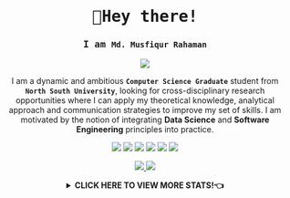 <!-- <samp> -->

<!--<a href="https://app.daily.dev/musfiqdehan" target="_blank" title="Md. Musfiqur Rahaman's Dev Card">
    <img align="right" src="https://api.daily.dev/devcards/aa2833423ca8474fb05fe0414fc25b18.png?r=gwq" width="400" alt="Md. Musfiqur Rahaman's Dev Card"/>
</a>-->

<samp>
    <h1 align="center">👋Hey there!</h1>
<!--     <p align="center">
        <a href="https://github.com/MusfiqDehan#%EF%B8%8F-views-and-followers">(Click Here to Directly Go to My Pinned Repositories)</a>
    </p> -->
</samp>

<samp>
    <h3 align="center">I am <code><b>Md. Musfiqur Rahaman</b></code></h3>
</samp>

<p align="center">
<a href="https://github.com/DenverCoder1/readme-typing-svg">
<img src="https://readme-typing-svg.herokuapp.com?lines=Aspiring+Software+Engineer;Open+Source+Contributor;Problem+Solver;Full+Stack+Python+and+JavaScript+Developer;Content+Creator&center=true&width=500&height=50">
</a>
</p>

<p align="center">
    I am a dynamic and ambitious <b><code>Computer Science Graduate</code></b> student from <b><code>North South University</code></b>, looking for cross-disciplinary research opportunities where I  can apply my theoretical knowledge, analytical approach and communication strategies to improve my set of skills. I am motivated by the notion of integrating <b>Data Science</b> and <b>Software Engineering</b> principles into practice. 
<p>

<p align="center">
<a href = "https://www.linkedin.com/in/MusfiqDehan/" target="_blank"><img src="https://img.icons8.com/fluent/24/000000/linkedin.png"></a>
<a href = "https://twitter.com/MusfiqDehan" target="_blank"><img src="https://img.icons8.com/fluent/24/000000/twitter.png"></a>
<a href = "https://codesandbox.io/u/musfiqdehan" target="_blank"><img src="https://img.icons8.com/external-tal-revivo-color-tal-revivo/24/000000/external-codesandbox-an-online-code-editor-and-sharing-web-application-projects-logo-color-tal-revivo.png"></a>
<a href = "https://leetcode.com/MusfiqDehan/" target="_blank"><img src="https://img.icons8.com/external-tal-revivo-color-tal-revivo/24/4a90e2/external-level-up-your-coding-skills-and-quickly-land-a-job-logo-color-tal-revivo.png"></a>
<a href = "https://www.hackerrank.com/MusfiqDehan/" target="_blank"><img src="https://img.icons8.com/external-tal-revivo-color-tal-revivo/24/000000/external-hackerrank-is-a-technology-company-that-focuses-on-competitive-programming-logo-color-tal-revivo.png"></a>
<a href = "https://www.codechef.com/users/musfiqdehan" target="_blank"><img src="https://img.icons8.com/color/24/000000/codechef.png"></a>
</p>

<p align="center">
    <a href="https://musfiqdehan.me" target="_blank">
        <img src="https://img.shields.io/badge/My%20Portfolio-musfiqdehan.me%20%E2%86%92-gray.svg?colorA=655BE1&colorB=4F44D6&style=for-the-badge"/>
    </a>
    <a href="https://blog.musfiqdehan.me" target="_blank">
        <img src="https://img.shields.io/badge/My%20Blog-blog.musfiqdehan.me%20%E2%86%92-gray.svg?colorA=61c265&colorB=4CAF50&style=for-the-badge"/>
    </a>
</p>


<details>
    <summary align="center"><b>CLICK HERE TO VIEW MORE STATS!👈</b></summary>
   
    
<samp>
    <h2 align="center"> 🙋‍♂️ About Me </h2>
</samp>   
 <a href="" target="_blank" title="Md. Musfiqur Rahaman's Dev Card">
    <img style="border-radius: 100px;" align="right" src="https://user-images.githubusercontent.com/47440165/184950012-4a36f782-f7e9-44cb-affc-cc82d67561fb.gif" width="400" height="300" alt="Md. Musfiqur Rahaman's Dev Card"/>
</a>
 

- 🔭  : I’m currently working and researching on an **Bengali to English Word Alignment (Natural Language Processing)**

- 🌱  : I’m currently learning **Django REST Framework & React**

- 👯  : I want to contribute in any **Python, Django & NLP related Open Source Projects**
- 👯  : I want contribution at **[Data-Preprocessors - A Python Package](https://github.com/MusfiqDehan/data-preprocessors)** 

- 👨‍💻  : Most of my projects are available at **[My GitHub](https://github.com/MusfiqDehan)**

- 📫  : How to reach me **[musfiqdehan@gmail.com]()**

- 👨‍🎓 : You can also find me in <a href="https://education.github.com/graduation/yearbook?sort=az&page=13&search=musfiqdehan#MusfiqDehan" target="_blank"><b>GitHub Graduation Yearbook 2022</b></a>

<br>
<br>


<samp>
    <h2 align="center"> 🚀 Languages and Tools</h2>
</samp>
  
<p align="center"> 
    <a href="https://www.w3schools.com/CPP/" target="_blank"> <img src="https://img.icons8.com/color/48/000000/c-plus-plus-logo.png" title="C++"/> </a>
    <a href="https://developer.mozilla.org/en-US/docs/Web/JavaScript" target="_blank"> <img src="https://img.icons8.com/color/48/000000/javascript.png" title="JavaScript"/> </a>
    <a href="https://www.programiz.com/python-programming" target="_blank"> <img src="https://img.icons8.com/color/48/000000/python.png" title="Python"/> </a>
    <a href="https://flutter.dev/" target="_blank"> <img src="https://img.icons8.com/color/48/000000/flask.png" title="Flask"/> </a> 
    <a href="https://flutter.dev/" target="_blank"> <img src="https://img.icons8.com/color/48/000000/django.png" title="Django"/> </a> 
    <a href="https://www.w3.org/html/" target="_blank"> <img src="https://img.icons8.com/color/48/000000/html-5.png" title="HTML"/> </a> 
    <a href="https://www.w3schools.com/css/" target="_blank"> <img src="https://img.icons8.com/color/48/000000/css3.png" title="CSS"/> </a> 
    <a href="https://www.w3schools.com/bootstrap/" target="_blank"> <img src="https://img.icons8.com/color/48/000000/bootstrap.png" title="Bootstrap"/> </a> 
    <a href="https://www.w3schools.com/mysql/" target="_blank"> <img src="https://img.icons8.com/color/48/000000/mysql-logo.png" title="MySQL"/> </a> 
    <a href="https://www.w3schools.com/css/" target="_blank"> <img src="https://cdn.icon-icons.com/icons2/2699/PNG/96/pytorch_logo_icon_169823.png" title="PyTorch"/> </a> 
    <a href="https://www.w3schools.com/css/" target="_blank"> <img src="https://img.icons8.com/color/48/000000/git.png" title="Git"/> </a> 
    <a href="https://www.w3schools.com/css/" target="_blank"> <img src="https://img.icons8.com/color/48/000000/ubuntu.png" title="Ubuntu"/> </a> 
</p>

<br/>
  
<!-- <samp>  
    <h2 align="center"> ⚡ Technologies </h2>
</samp>
<p align="center">These are some of the technologies and tools that I work with</p>

<table style="width:100%" align="center">
 <tr>
    <td>Programming Languages</td>
    <td> 
      <img src="https://img.shields.io/badge/-JavaScript-black?style=flat-square&logo=javascript" />
      <img src="https://img.shields.io/badge/-Nodejs-339933?style=flat-square&logo=Node.js&logoColor=white" />
      <img src="https://img.shields.io/badge/-TypeScript-007ACC?style=flat-square&logo=typescript&logoColor=white" />      
      <img src="https://img.shields.io/badge/-Java-007396?style=flat-square&logo=java" />
      <img src="https://img.shields.io/badge/-PHP-787CB5?style=flat-square&logo=PHP&logoColor=black" />
      <img src="https://img.shields.io/badge/-C++-787CB5?style=flat-square&logo=c%2B%2B&logoColor=Crayola" />
      <img src="https://img.shields.io/badge/-Python-ffff47?style=flat-square&logo=python" />      
   </td>
  </tr>
  <tr>
    <td>Frameworks</td>
    <td>
      <img src="https://img.shields.io/badge/-Express.js-000000?style=flat-square&logo=express&logoColor=white" />
      <img src="https://img.shields.io/badge/Spring_Boot-grey.svg?&style=flat-square&logo=spring-boot&logoColor=light-green" />
      <img src="https://img.shields.io/badge/-React.js-black?style=flat-square&logo=react&logoColor=Crayola" />
      <img src="https://img.shields.io/badge/-redux-black?style=flat-square&logo=redux&logoColor=violet" />
    </td>
  </tr>
  <tr>
    <td>Databases</td>
    <td>
      <img src="https://img.shields.io/badge/-MongoDB-black?style=flat-square&logo=mongodb" />
      <img src="https://img.shields.io/badge/PostgreSQL-316192.svg?&style=flat-square&logo=postgresql&logoColor=white" />
      <img src="https://img.shields.io/badge/-MySQL-4479A1?style=flat-square&logo=mysql&logoColor=white" />
      <img src="https://img.shields.io/badge/SQLite-07405E?style=flat-square&logo=sqlite&logoColor=white" />
      <img src="https://img.shields.io/badge/-Redis-DC382D?style=flat-square&logo=redis&logoColor=white" />
    </td>
  </tr>
  <tr>
    <td>Hosting/SaaS/PaaS</td>
    <td>
      <img src="https://img.shields.io/badge/Firebase-FFCA28?style=flat-square&logo=firebase&logoColor=white" />
      <img src="https://img.shields.io/badge/heroku%20-%23430098.svg?&style=flat-square&logo=heroku&logoColor=white" />
    </td>
  </tr>
  <tr>
    <td>Automate, Deploy, Platform & Tools</td>
    <td>
      <img src="https://img.shields.io/badge/-Docker-2496ED?style=flat-square&logo=docker&logoColor=white" />
      <img src="https://img.shields.io/badge/-Jenkins-DC382D?style=flat-square&logo=jenkins&logoColor=white" />
      <img src="https://img.shields.io/badge/-Git-black?style=flat-square&logo=git" /> 
      <img src="https://img.shields.io/badge/nginx%20-%23009639.svg?&style=flat-square&logo=nginx&logoColor=white" /> 
      <img src="https://img.shields.io/badge/-GitHub-181717?style=flat-square&logo=github" />
    </td>
  </tr>
  <tr>
    <td>Testing</td>
    <td>
      <img src="https://img.shields.io/badge/-Mocha-%238D6748?style=flat-square&logo=mocha&logoColor=white" />
      <img src="https://img.shields.io/badge/Junit5-25A162.svg?&style=flat-square&logo=postgresql&logoColor=white" />
    </td>
  </tr>
  <tr>
    <td>Operating Systems</td>
    <td>
      <img src="https://img.shields.io/badge/Linux-FCC624?style=flat-square&logo=linux&logoColor=black" />
      <img src="https://img.shields.io/badge/Windows-0078D6?style=flat-square&logo=windows&logoColor=white" />
      <img src="https://img.shields.io/badge/mac%20os-000000.svg?&style=flat-square&logo=apple&logoColor=white" />
    </td>
  </tr>
  <tr>
    <td>Markup/Markdown</td>
    <td>
      <img src="https://img.shields.io/badge/-HTML5-E34F26?style=flat-square&logo=html5&logoColor=white" />
      <img src="https://img.shields.io/badge/Markdown-%23000000.svg?&style=flat-square&logo=markdown&logoColor=white" />
      <img src="https://img.shields.io/badge/-CSS3-1572B6?style=flat-square&logo=css3" />
    </td>
  </tr>
                                                                                      
</table> -->
  
<samp>
    <h2 align="center"> 📊 My Github Stats </h2>
</samp>
<p align="center">
    <table align="center">
        <tr>
            <td>
                <a href="https://git.io/streak-stats">
        <img src="https://github-readme-streak-stats.herokuapp.com?user=MusfiqDehan&theme=black-ice&hide_border=true&date_format=M%20j%5B%2C%20Y%5D&background=0D1117"></a>
            </td>
        </tr>
   </table>
</p>


<br/>
<table>
    <tr>
        <td>
            <a href="https://github.com/anuraghazra/github-readme-stats"><img alt="Md. Musfiqur Rahaman's Github Stats" src="https://github-readme-stats.vercel.app/api?username=MusfiqDehan&show_icons=true&count_private=true&theme=react&hide_border=true&bg_color=0D1117" />
            </a>
        </td>
        <td>
            <a href="https://github.com/anuraghazra/github-readme-stats"><img alt="Md. Musfiqur Rahaman's Top Languages" src="https://github-readme-stats.vercel.app/api/top-langs/?username=MusfiqDehan&langs_count=8.0&hide=php,hack,jupyter%20notebook,html,java,vue&count_private=true&layout=compact&theme=react&hide_border=true&bg_color=0D1117" />
            </a>
        </td>
    </tr>
</table>
<em><b>Note:</b> Top languages is only a metric of the languages my public code consists of, and doesn't reflect experience or skill level.</em>
<br/>
<br/>

<a href="https://github.com/ashutosh00710/github-readme-activity-graph"><img title="Daily Contribution Frequency of Last 31 Days" alt="Md. Musfiqur Rahaman's Activity Graph" src="https://activity-graph.herokuapp.com/graph?username=MusfiqDehan&bg_color=0D1117&color=5BCDEC&line=5BCDEC&point=FFFFFF&hide_border=true" /></a>
<br/>
<br/>

<samp><h2 align="center">📚 My Latest Blog Posts</h2></samp>
<!-- HASHNODE_BLOG:START -->
<table><tr><td><a href="https://blog.musfiqdehan.me/adding-items-in-a-javascript-array" title="Adding Items in a JavaScript Array"><img src="https://cdn.hashnode.com/res/hashnode/image/upload/v1664294709712/pJg_xuqvO.png" alt="Adding Items in a JavaScript Array"   /></a>
<a href="https://blog.musfiqdehan.me/adding-items-in-a-javascript-array" title="Adding Items in a JavaScript Array"><strong>Adding Items in a JavaScript Array</strong></a>
<div><strong>27 Sept 2022</strong></div>
<br/> The array is one of the essential Data Structures. In JavaScript, we have many built-in Array methods to manipulate an array. In this article, we will learn how we can add items at the start, middle, and end of a JavaScript Array. 
Declaring an empty...</td><td><a href="https://blog.musfiqdehan.me/how-ai-and-data-analytics-will-change-the-future-of-bangladesh" title="How AI and Data Analytics will Change the Future of Bangladesh?"><img src="https://cdn.hashnode.com/res/hashnode/image/upload/v1660377080047/My8jXQMvx.png" alt="How AI and Data Analytics will Change the Future of Bangladesh?"   /></a>
<a href="https://blog.musfiqdehan.me/how-ai-and-data-analytics-will-change-the-future-of-bangladesh" title="How AI and Data Analytics will Change the Future of Bangladesh?"><strong>How AI and Data Analytics will Change the Future of Bangladesh?</strong></a>
<div><strong>8 July 2022</strong> | <strong>Updated: 8 Sept 2022</strong></div>
<br/> AI or Artificial Intelligence is trying to give human-like knowledge to machines. And Data Analytics is finding insight from data. By doing Data Analytics, we can find out the trend hidden in the data, and how we can use the data to grow our business...</td><td><a href="https://blog.musfiqdehan.me/how-can-we-make-the-people-of-our-society-more-skilled-and-honest" title="How can we make the people of our society more skilled and honest?"><img src="https://cdn.hashnode.com/res/hashnode/image/upload/v1660377507379/zhgZnqNwa.png" alt="How can we make the people of our society more skilled and honest?"   /></a>
<a href="https://blog.musfiqdehan.me/how-can-we-make-the-people-of-our-society-more-skilled-and-honest" title="How can we make the people of our society more skilled and honest?"><strong>How can we make the people of our society more skilled and honest?</strong></a>
<div><strong>20 July 2021</strong> | <strong>Updated: 8 Sept 2022</strong></div>
<br/> In Economics, when in a society, human needs are greater than the available resources, then the society will face scarcity. If a society faces scarcity, that means that the society has limited resources and it cannot fulfill the need of every people....</td></tr></table>
<!-- HASHNODE_BLOG:END -->


<details align="center">
    <summary>
        <samp>
            <h2 align="center">🕑 WakaTime Coding Stats </h2>
        </samp>
    </summary>
    <p align="center">
        <a href="https://wakatime.com/@d0e56323-0ace-46e4-ab21-0e749b1608c3">
            <img src="https://wakatime.com/badge/user/d0e56323-0ace-46e4-ab21-0e749b1608c3.svg?style=flat" width="250px" title="Total time coded since Jul 27 2020" />
        </a>
        <table align="center">
            <tr>
                <td>
                    <a href="https://wakatime.com/@MusfiqDehan">
                        <img title="Wakatime Weekly Coding States" src="https://github-readme-stats.vercel.app/api/wakatime?username=MusfiqDehan&theme=react&hide_border=true&bg_color=0D1117&hide_title=true">
                    </a>
                </td>
            </tr>
       </table>
    </p>
</details>


<samp>
    <h2 align="center">Views and Followers</h2>
</samp>
<p align="center">
    <a href="https://github.com/Meghna-DAS/github-profile-views-counter">
        <img src="https://komarev.com/ghpvc/?username=MusfiqDehan">&nbsp;&nbsp;&nbsp;&nbsp;
    </a>
    <a href="https://github.com/MusfiqDehan?tab=followers">
        <img src="https://img.shields.io/github/followers/MusfiqDehan?label=Followers&style=social" alt="GitHub Badge">
    </a>   
</p>

<p align="center"><code> © 2022 | Md. Musfiqur Rahaman </code></p>


</details>
<!-- </samp> -->
